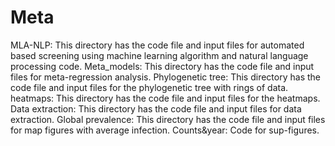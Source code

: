 # Meta
MLA-NLP: This directory has the code file and input files for automated based screening using machine learning algorithm and natural language processing code. 
Meta_models: This directory has the code file and input files for meta-regression analysis. 
Phylogenetic tree: This directory has the code file and input files for the phylogenetic tree with rings of data.
heatmaps: This directory has the code file and input files for the heatmaps. 
Data extraction: This directory has the code file and input files for data extraction.
Global prevalence: This directory has the code file and input files for map figures with average infection.
Counts&year: Code for sup-figures.

